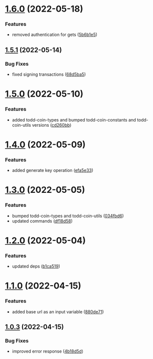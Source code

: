 # [1.6.0](https://github.com/xilution/todd-coin-cli/compare/v1.5.1...v1.6.0) (2022-05-18)


### Features

* removed authentication for gets ([5b6b1e5](https://github.com/xilution/todd-coin-cli/commit/5b6b1e567828282093eb0dafb21b1384a9ef63d8))

## [1.5.1](https://github.com/xilution/todd-coin-cli/compare/v1.5.0...v1.5.1) (2022-05-14)


### Bug Fixes

* fixed signing transactions ([68d5ba5](https://github.com/xilution/todd-coin-cli/commit/68d5ba52b2c71959e6fe2771acec163ed8e90ee2))

# [1.5.0](https://github.com/xilution/todd-coin-cli/compare/v1.4.0...v1.5.0) (2022-05-10)


### Features

* added todd-coin-types and bumped todd-coin-constants and todd-coin-utils versions ([cd260bb](https://github.com/xilution/todd-coin-cli/commit/cd260bb465758ff2bc084c865f767f907fc4948a))

# [1.4.0](https://github.com/xilution/todd-coin-cli/compare/v1.3.0...v1.4.0) (2022-05-09)


### Features

* added generate key operation ([efa5e33](https://github.com/xilution/todd-coin-cli/commit/efa5e337f34c3623f13c243ed4e6816bb5bb0886))

# [1.3.0](https://github.com/xilution/todd-coin-cli/compare/v1.2.0...v1.3.0) (2022-05-05)


### Features

* bumped todd-coin-types and todd-coin-utils ([034fbd6](https://github.com/xilution/todd-coin-cli/commit/034fbd69b12d1e7ce81ba08c878a5532a7a9a22f))
* updated commands ([df18d58](https://github.com/xilution/todd-coin-cli/commit/df18d58816d0e95a2ba453da90e10389d86503a0))

# [1.2.0](https://github.com/xilution/todd-coin-cli/compare/v1.1.0...v1.2.0) (2022-05-04)


### Features

* updated deps ([b1ca519](https://github.com/xilution/todd-coin-cli/commit/b1ca519d5fab755e9dae47a4f18ed46e2cecc7f7))

# [1.1.0](https://github.com/xilution/todd-coin-cli/compare/v1.0.1...v1.1.0) (2022-04-15)


### Features

* added base url as an input variable ([880de71](https://github.com/xilution/todd-coin-cli/commit/880de7101cb6153eec087f6c67b1408f83e63ca7))

## [1.0.3](https://github.com/xilution/todd-coin-brokers/compare/v1.0.2...v1.0.3) (2022-04-15)


### Bug Fixes

* improved error response ([4b18d5d](https://github.com/xilution/todd-coin-brokers/commit/4b18d5d14a17738a62c8c5d8521db9e061900f7b))
